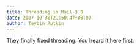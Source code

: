 ```yaml
---
title: Threading in Mail-3.0
date: 2007-10-30T21:50:47+00:00
author: Taybin Rutkin
---
```


They finally fixed threading. You heard it here first.
